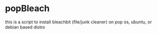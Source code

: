 # popBleach
this is a script to install bleachbit (file/junk cleaner) on pop os, ubuntu, or debian based distro
